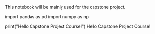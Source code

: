 This notebook will be mainly used for the capstone project.

import pandas as pd
import numpy as np

print("Hello Capstone Project Course!")
Hello Capstone Project Course!
